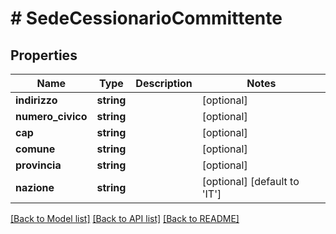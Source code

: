 # # SedeCessionarioCommittente

## Properties

Name | Type | Description | Notes
------------ | ------------- | ------------- | -------------
**indirizzo** | **string** |  | [optional]
**numero_civico** | **string** |  | [optional]
**cap** | **string** |  | [optional]
**comune** | **string** |  | [optional]
**provincia** | **string** |  | [optional]
**nazione** | **string** |  | [optional] [default to 'IT']

[[Back to Model list]](../../README.md#models) [[Back to API list]](../../README.md#endpoints) [[Back to README]](../../README.md)
